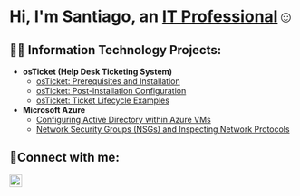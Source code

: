 <h1>Hi, I'm Santiago, an <a href="https://linkedin.com/in/santiago-james-gonzalez-/">IT Professional</a>☺</h1>

<h2>👨‍💻 Information Technology Projects:</h2>

- <b>osTicket (Help Desk Ticketing System)</b>
  - [osTicket: Prerequisites and Installation](https://github.com/Santiago3Gonzalez/osticket-prereqs)
  - [osTicket: Post-Installation Configuration](https://github.com/Santiago3Gonzalez/post-install-config)
  - [osTicket: Ticket Lifecycle Examples](https://github.com/Santiago3Gonzalez/ticket-lifecycle)
- <b>Microsoft Azure</b>
  - [Configuring Active Directory within Azure VMs](https://github.com/Santiago3Gonzalez/configure-ad)
  - [Network Security Groups (NSGs) and Inspecting Network Protocols](https://github.com/Santiago3Gonzalez/azure-network-protocols)

<h2>🤳Connect with me:</h2>


[<img align="left" alt="Josh | LinkedIn" width="22px" src="https://cdn.jsdelivr.net/npm/simple-icons@v3/icons/linkedin.svg" />][linkedin]



[linkedin]: https://linkedin.com/in/santiago-james-gonzalez-/
